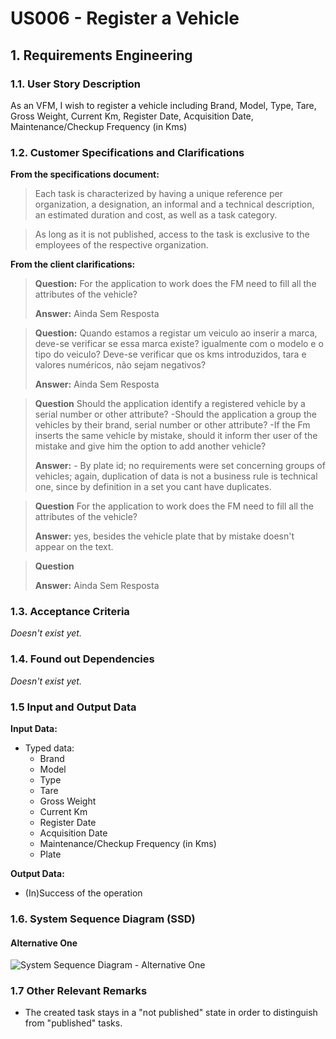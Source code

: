 # US006 - Register a Vehicle


## 1. Requirements Engineering

### 1.1. User Story Description
As an VFM, I wish to register a vehicle including Brand, Model, Type, Tare,
Gross Weight, Current Km, Register Date, Acquisition Date, Maintenance/Checkup Frequency (in Kms)

### 1.2. Customer Specifications and Clarifications 

**From the specifications document:**

>	Each task is characterized by having a unique reference per organization, a designation, an informal and a technical description, an estimated duration and cost, as well as a task category. 

>	As long as it is not published, access to the task is exclusive to the employees of the respective organization. 

**From the client clarifications:**

> **Question:** For the application to work does the FM need to fill all the attributes of the vehicle?
>
> **Answer:** Ainda Sem Resposta

> **Question:** Quando estamos a registar um veiculo ao inserir a marca, deve-se verificar se essa marca existe? igualmente com o modelo e o tipo do veiculo?
Deve-se verificar que os kms introduzidos, tara e valores numéricos, não sejam negativos?
>
> **Answer:** Ainda Sem Resposta

> **Question** Should the application identify a registered vehicle by a serial number or other attribute?
-Should the application a group the vehicles by their brand, serial number or other attribute?
-If the Fm inserts the same vehicle by mistake, should it inform ther user of the mistake and give him the option to add another vehicle?
>
> **Answer:** - By plate id;
no requirements were set concerning groups of vehicles;
again, duplication of data is not a business rule is technical one, since by definition in a set you cant have duplicates.

>**Question** For the application to work does the FM need to fill all the attributes of the vehicle?
> 
> **Answer:** yes, besides the vehicle plate that by mistake doesn't appear on the text.

> **Question** 
> 
> **Answer:** Ainda Sem Resposta
 

### 1.3. Acceptance Criteria

*Doesn't exist yet.*
### 1.4. Found out Dependencies

*Doesn't exist yet.*

### 1.5 Input and Output Data

**Input Data:**

* Typed data:
    * Brand
    * Model
    * Type
    * Tare
    * Gross Weight
    * Current Km
    * Register Date
    * Acquisition Date
    * Maintenance/Checkup Frequency (in Kms)
    * Plate


**Output Data:**


* (In)Success of the operation

### 1.6. System Sequence Diagram (SSD)


#### Alternative One

![System Sequence Diagram - Alternative One](svg/us006-system-sequence-diagram-alternative-one.svg)


### 1.7 Other Relevant Remarks

* The created task stays in a "not published" state in order to distinguish from "published" tasks.